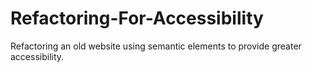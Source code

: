 # Refactoring-For-Accessibility
Refactoring an old website using semantic elements to provide greater accessibility.
